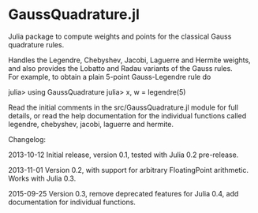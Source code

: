 GaussQuadrature.jl
==================

Julia package to compute weights and points for the classical Gauss 
quadrature rules.

Handles the Legendre, Chebyshev, Jacobi, Laguerre and Hermite weights, 
and also provides the Lobatto and Radau variants of the Gauss rules.  
For example, to obtain a plain 5-point Gauss-Legendre rule do

julia> using GaussQuadrature
julia> x, w = legendre(5)

Read the initial comments in the src/GaussQuadrature.jl module
for full details, or read the help documentation for the individual
functions called legendre, chebyshev, jacobi, laguerre and hermite.  

Changelog: 

2013-10-12 
Initial release, version 0.1, tested with Julia 0.2 pre-release.

2013-11-01
Version 0.2, with support for arbitrary FloatingPoint arithmetic.
Works with Julia 0.3.

2015-09-25
Version 0.3, remove deprecated features for Julia 0.4, add 
documentation for individual functions.
